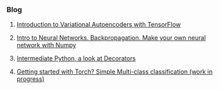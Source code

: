 ### Blog

1. [Introduction to Variational Autoencoders with TensorFlow](https://github.com/FullSimplify/Examples/blob/master/Introduction%20to%20Variational%20Autoencoders_1.ipynb)

2. [Intro to Neural Networks. Backpropagation. Make your own neural network with Numpy](https://github.com/FullSimplify/Examples/blob/master/net_numpy3.ipynb)

3. [Intermediate Python, a look at Decorators](https://github.com/FullSimplify/Examples/blob/master/Decorators.ipynb)

4. [Getting started with Torch? Simple Multi-class classification (work in progress)](https://github.com/FullSimplify/Examples/blob/master/iris_fcnn_example.ipynb)
